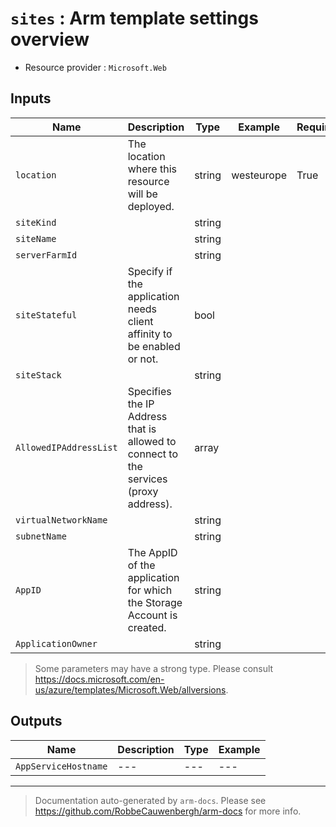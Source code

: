 # ``sites`` : Arm template settings overview
* Resource provider : `Microsoft.Web`

## Inputs

| Name | Description | Type | Example | Required | 
| --- | --- | --- | --- | --- | 
| `location` | The location where this resource will be deployed. | string | westeurope | True | 
| `siteKind` |  | string |  |  | 
| `siteName` |  | string |  |  | 
| `serverFarmId` |  | string |  |  | 
| `siteStateful` | Specify if the application needs client affinity to be enabled or not. | bool |  |  | 
| `siteStack` |  | string |  |  | 
| `AllowedIPAddressList` | Specifies the IP Address that is allowed to connect to the services (proxy address). | array |  |  | 
| `virtualNetworkName` |  | string |  |  | 
| `subnetName` |  | string |  |  | 
| `AppID` | The AppID of the application for which the Storage Account is created.  | string |  |  | 
| `ApplicationOwner` |  | string |  |  |

> Some parameters may have a strong type. Please consult https://docs.microsoft.com/en-us/azure/templates/Microsoft.Web/allversions.

## Outputs

| Name | Description | Type | Example | 
| --- | --- | --- | --- | 
| `AppServiceHostname` | --- | --- | --- |

---

> Documentation auto-generated by `arm-docs`. Please see https://github.com/RobbeCauwenbergh/arm-docs for more info.
